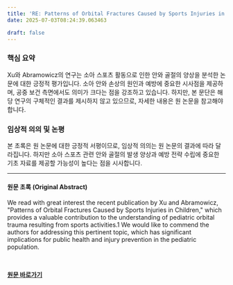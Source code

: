 ```yaml
---
title: 'RE: Patterns of Orbital Fractures Caused by Sports Injuries in Children'
date: 2025-07-03T08:24:39.063463

draft: false
---
```


### 핵심 요약

Xu와 Abramowicz의 연구는 소아 스포츠 활동으로 인한 안와 골절의 양상을 분석한 논문에 대한 긍정적 평가입니다.  소아 안와 손상의 원인과 예방에 중요한 시사점을 제공하며, 공중 보건 측면에서도 의미가 크다는 점을 강조하고 있습니다.  하지만, 본 문단은 해당 연구의 구체적인 결과를 제시하지 않고 있으므로,  자세한 내용은 원 논문을 참고해야 합니다.


### 임상적 의의 및 논평

본 초록은 원 논문에 대한 긍정적 서평이므로, 임상적 의의는 원 논문의 결과에 따라 달라집니다.  하지만 소아 스포츠 관련 안와 골절의 발생 양상과 예방 전략 수립에 중요한 기초 자료를 제공할 가능성이 높다는 점을 시사합니다.


---

#### 원문 초록 (Original Abstract)
We read with great interest the recent publication by Xu and Abramowicz, "Patterns of Orbital Fractures Caused by Sports Injuries in Children," which provides a valuable contribution to the understanding of pediatric orbital trauma resulting from sports activities.1 We would like to commend the authors for addressing this pertinent topic, which has significant implications for public health and injury prevention in the pediatric population.

<br>

**[원문 바로가기](https://www.joms.org/article/S0278-2391(25)00185-5/fulltext?rss=yes)**

